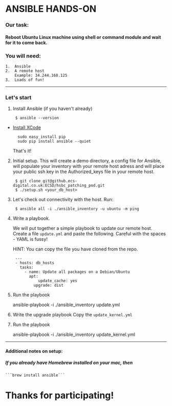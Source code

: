 # ANSIBLE HANDS-ON

### Our task:

#### Reboot Ubuntu Linux machine using shell or command module and wait for it to come back.

### You will need:

    1.  Ansible
    2.  A remote host
        Example: 34.244.168.125
    3.  Loads of fun!
------
### Let's start
1. Install Ansible (if you haven't already)

        $ ansible --version

- [Install XCode](https://developer.apple.com/xcode/)
        
        sudo easy_install pip
        sudo pip install ansible --quiet

    That's it!

2. Initial setup. This will create a demo directory, a config file for Ansible, will populate your inventory with your remote host adress and will place your public ssh key in the Authorized_keys file in your remote host.

        $ git clone git@github.ecs-digital.co.uk:ECSD/hsbc_patching_pod.git
        $ ./setup.sh <your_db_host>


3. Let's check out connectivity with the host. Run:

        $ ansible all -i ./ansible_inventory -u ubuntu -m ping

4. Write a playbook.

    We will put together a simple playbook to update our remote host. 
    Create a file `update.yml` and paste the following. Careful with the spaces - YAML is fussy! 
    
    HINT: You can copy the file you have cloned from the repo. 

        ---
        - hosts: db_hosts
          tasks:
            - name: Update all packages on a Debian/Ubuntu
              apt:
                  update_cache: yes
                upgrade: dist


5. Run the playbook

    ansible-playbook  -i ./ansible_inventory update.yml

6. Write the upgrade playbook
    Copy the `update_kernel.yml` 

7. Run the playbook

    ansible-playbook  -i ./ansible_inventory update_kernel.yml

-----------
#### Additional notes on setup:

##### If you already have Homebrew installed on your mac, then 

    ```brew install ansible```


# Thanks for participating!